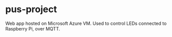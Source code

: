 # pus-project
Web app hosted on Microsoft Azure VM. Used to control LEDs connected to Raspberry Pi, over MQTT.
